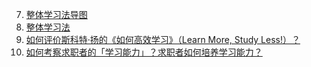 7. [整体学习法导图](https://zhuanlan.zhihu.com/p/22693867)
8. [整体学习法](http://www.jianshu.com/p/9a5f27173424)
9. [如何评价斯科特·扬的《如何高效学习》（Learn More, Study Less!）？](https://www.zhihu.com/question/23043048)
10. [如何考察求职者的「学习能力」？求职者如何培养学习能力？](https://www.zhihu.com/question/20107788/answer/14002070)






